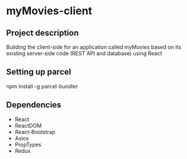 # myMovies-client

## Project description
Building the client-side for an application called myMovies based on
its existing server-side code (REST API and database) using React

## Setting up parcel
npm install -g parcel-bundler

## Dependencies
+ React
+ ReactDOM
+ React-Bootstrap
+ Axios
+ PropTypes
+ Redux